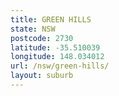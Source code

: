 ```yaml
---
title: GREEN HILLS
state: NSW
postcode: 2730
latitude: -35.510039
longitude: 148.034012
url: /nsw/green-hills/
layout: suburb
---
```


